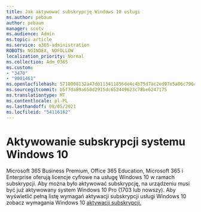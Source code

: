 ```yaml
---
title: Jak aktywować subskrypcję Windows 10 usługi
ms.author: pebaum
author: pebaum
manager: scotv
ms.audience: Admin
ms.topic: article
ms.service: o365-administration
ROBOTS: NOINDEX, NOFOLLOW
localization_priority: Normal
ms.collection: Adm_O365
ms.custom:
- "3470"
- "9001461"
ms.openlocfilehash: 5718008132a47db113411856de4c4b75d7ac2ed97e5a06c796c5be06c535b932
ms.sourcegitcommit: b5f7da89a650d2915dc652449623c78be6247175
ms.translationtype: MT
ms.contentlocale: pl-PL
ms.lasthandoff: 08/05/2021
ms.locfileid: "54116162"
---
```

# <a name="activating-windows-10-subscriptions"></a>Aktywowanie subskrypcji systemu Windows 10

Microsoft 365 Business Premium, Office 365 Education, Microsoft 365 i Enterprise oferują licencje cyfrowe na usługę Windows 10 w ramach subskrypcji. Aby można było aktywować subskrypcję, na urządzeniu musi być już aktywowany system Windows 10 Pro (1703 lub nowszy). Aby wyświetlić pełną listę wymagań aktywacji subskrypcji usługi Windows 10 zobacz wymagania Windows 10 [aktywacji subskrypcji.](https://docs.microsoft.com/windows/deployment/windows-10-subscription-activation#requirements)
